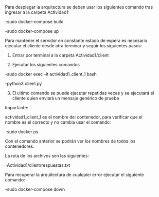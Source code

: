 Para desplegar la arquitectura se deben usar los siguientes comando tras ingresar a la carpeta Actividad1:

-sudo docker-compose build

-sudo docker-compose up

Para mantener el servidor en constante estado de espera es necesario ejecutar el cliente desde otra terminar y seguir los siguientes pasos:

1. Entrar por terminal a la carpeta Actividad1/client

2. Ejecutar los siguientes comandos

  -sudo docker exec -it actividad1_client_1 bash

  -python3 client.py

3. El ultimo comando se puede ejecutar repetidas veces y se ejecutará el cliente quien enviará un mensaje genérico de prueba

Importante:

actividad1_client_1 es el nombre del contenedor, para verificar que el nombre es el correcto y no cambia usar el comando:

  -sudo docker ps
 
 Con el comando anterior se podrán ver los nombres de todos los contenedores.

La ruta de los archivos son las siguientes:

-Actividad1/client/respuestas.txt

Para recuperar la arquitectura de cualquier error ejecutar el siguiente comando:

-sudo docker-compose down
